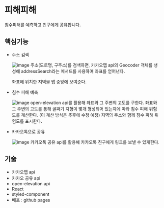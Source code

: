 # 피해피해

침수피해를 예측하고 친구에게 공유합니다.

## 핵심기능

- 주소 검색

  ![image](https://user-images.githubusercontent.com/99343081/193583232-1b56c290-6ea6-467a-9c6e-baedd94fbf6c.png)
  주소(도로명, 구주소)를 검색하면, 카카오맵 api의 Geocoder 객체를 생성해 addressSearch라는 메서드를 사용하여
  좌표를 얻어낸다.

  좌표에 위치한 지역을 맵 중앙에 보여준다.

- 침수 피해 예측

  ![image](https://user-images.githubusercontent.com/99343081/193583418-18777650-0549-45b5-8e4b-b1b22ccb256e.png)
  open-elevation api를 활용해 좌표와 그 주변의 고도를 구한다.
  좌표와 그 주변의 고도를 통해 골짜기 지형이 몇개 형성되어 있는지에 따라 침수 피해 위험도를 계산한다. (이 계산 방식은 추후에 수정 예정)
  지역의 주소와 함께 침수 피해 위험도를 표시한다.

- 카카오톡으로 공유

  ![image](https://user-images.githubusercontent.com/99343081/193583874-4b8b5319-d2f1-4bbe-bb44-c2b71bd1fa33.png)
  카카오톡 공유 api를 활용해 카카오톡 친구에게 링크를 보낼 수 있게한다.

## 기술

- 카카오맵 api
- 카카오 공유 api
- open-elevation api
- React
- styled-component
- 배포 : github pages
